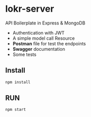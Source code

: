 # lokr-server

API Boilerplate in Express & MongoDB

- Authentication with JWT
- A simple model call Resource
- **Postman** file for test the endpoints
- **Swagger** documentation
- Some tests

## Install

```bash
npm install
```

## RUN

```bash
npm start
```
